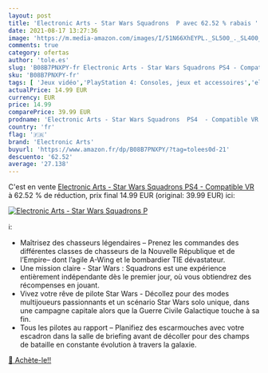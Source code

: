 ```yaml
---
layout: post
title: 'Electronic Arts - Star Wars Squadrons  P avec 62.52 % rabais '
date: 2021-08-17 13:27:36
image: 'https://m.media-amazon.com/images/I/51N66XhEYPL._SL500_._SL400_.jpg'
comments: true
category: ofertas
author: 'tole.es'
slug: 'B08B7PNXPY-fr Electronic Arts - Star Wars Squadrons PS4 - Compatible VR'
sku: 'B08B7PNXPY-fr'
tags: [ 'Jeux vidéo','PlayStation 4: Consoles, jeux et accessoires','electronic arts', ]
actualPrice: 14.99 EUR
currency: EUR
price: 14.99
comparePrice: 39.99 EUR
prodname: 'Electronic Arts - Star Wars Squadrons  PS4  - Compatible VR'
country: 'fr'
flag: '🇫🇷'
brand: 'Electronic Arts'
buyurl: 'https://www.amazon.fr/dp/B08B7PNXPY/?tag=tolees0d-21'
descuento: '62.52'
average: '27.138'
---
```


C'est en vente [Electronic Arts - Star Wars Squadrons  PS4  - Compatible VR](https://www.amazon.fr/dp/B08B7PNXPY/?tag=tolees0d-21)  à  62.52 % de réduction, prix final  14.99 EUR (original: 39.99 EUR) ici:

[![Electronic Arts - Star Wars Squadrons  P](https://m.media-amazon.com/images/I/51N66XhEYPL._SL500_._SL400_.jpg)](https://www.amazon.fr/dp/B08B7PNXPY/?tag=tolees0d-21)

ℹ️:

- Maîtrisez des chasseurs légendaires – Prenez les commandes des différentes classes de chasseurs de la Nouvelle République et de l’Empire– dont l’agile A-Wing et le bombardier TIE dévastateur.
- Une mission claire - Star Wars : Squadrons est une expérience entièrement indépendante dès le premier jour, où vous obtiendrez des récompenses en jouant.
- Vivez votre rêve de pilote Star Wars - Décollez pour des modes multijoueurs passionnants et un scénario Star Wars solo unique, dans une campagne capitale alors que la Guerre Civile Galactique touche à sa fin.
- Tous les pilotes au rapport – Planifiez des escarmouches avec votre escadron dans la salle de briefing avant de décoller pour des champs de bataille en constante évolution à travers la galaxie.

[🛒 Achète-le!!](https://www.amazon.fr/dp/B08B7PNXPY/?tag=tolees0d-21)
